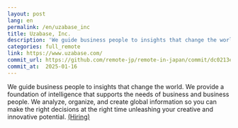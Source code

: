 ```yaml
---
layout: post
lang: en
permalink: /en/uzabase_inc
title: Uzabase, Inc.
description: 'We guide business people to insights that change the world. We provide a foundation of intelligence that supports the needs of business and business people. We analyze, organize, and create global information so you can make the right decisions at the right time unleashing your creative and innovative potential. (Hiring)'
categories: full_remote
link: https://www.uzabase.com/
commit_url: https://github.com/remote-jp/remote-in-japan/commit/dc0213e5d3bf547e1dd7b4da3b612a689016ef3e
commit_at:  2025-01-16
---
```


<p>We guide business people to insights that change the world. We provide a foundation of intelligence that supports the needs of business and business people. We analyze, organize, and create global information so you can make the right decisions at the right time unleashing your creative and innovative potential. <a href="https://www.uzabase.com/careers/">(Hiring)</a></p>
